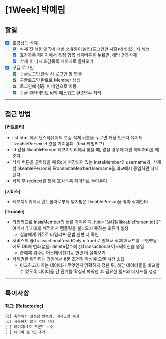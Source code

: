 # [1Week] 박예림

## 할일

- [x] 호감상대 삭제
    - [x] 삭제 전 해당 항목에 대한 소유권이 본인(로그인한 사람)에게 있는지 체크
    - [x] 호감목록 페이지에서 특정 항목 삭제버튼을 누르면, 해당 항목삭제
    - [x] 삭제 후 다시 호감목록 페이지로 돌아오기
-  [x] 구글 로그인
    - [x] 구글로그인 클릭 시 로그인 창 연결
    - [x] 구글로그인 완료로 Member 생성
    - [x] 로그인에 성공 후 메인으로 이동
    - [x] 구글 클라이언트 id와 패스워드 환경변수 처리

---

## 접근 방법

**[컨트롤러]**

- list.html 에서 인스타유저의 호감 삭제 버튼을 누르면 해당 인스타 유저의 likeablePerson id 값을 가져온다. (feat.타임리프)
- id 값을 likeablePerson 레포지토리에서 찾을 때, 없을 경우에 대한 예외처리를 해준다.
- 삭제 버튼을 클릭했을 때 Rq에 저장되어 있는 InstaMember의 username과, 삭제할 likeablePerson의 FromInstaMemberUsername을 비교해서 동일하면 삭제된다.
- 삭제 후 redirect를 통해 호감목록 페이지로 돌아온다.

**[서비스]**

- 레포지토리에서 컨트롤러로부터 넘겨받은 likeablePerson을 찾아 삭제한다.

**[Trouble]**

- 타임리프로 InstaMember의 id를 가져올 때, h:id="@{|${likeablePerson.id}|}" 여기서 '|'기호를 빼먹어서 템플릿을 불러오지 못하는 오류가 발생
    - 실습예제 위주로 타임리프 문법 한번 더 확인
- 서비스의 @Transactional(readOnly = true)로 인해서 삭제 메서드를 구현했음에도 DB에 변화 없음. delete함수에 @Transactional 어노테이션을 붙임
    - 습예제 위주로 어노테이션기능 한번 더 살펴보기
- 삭제권한 확인하는 과정에서 if문 조건절 작성에 오랜 시간 소요
    - 비교하고자 하는 데이터가 무엇인지 명확하게 정한 뒤, 해당 데이터들을 비교할 수 있도록 데이터들 간 관계를 확실히 파악한 후 필요한 필드와 메서드를 생성

---

## 특이사항

**참고: [Refactoring]**

    [o] 축약해서 설정한 변수명, 메서드명 수정
    [o] 사용하지 않은 객체 삭제
    [ ] 데이지UI로 프론트 보수
    [ ] 네이버 로그인 추가